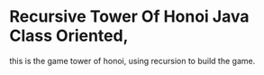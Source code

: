 # Recursive Tower Of Honoi Java Class Oriented,
this is the game tower of honoi, using recursion to build the game.


